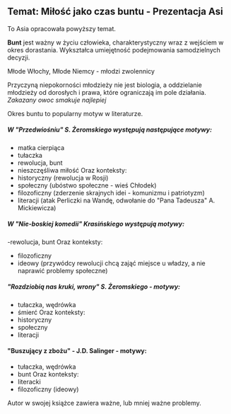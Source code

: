 ## Temat: Miłość jako czas buntu - Prezentacja Asi

To Asia opracowała powyższy temat.

**Bunt** jest ważny w życiu człowieka, charakterystyczny wraz z wejściem w okres dorastania. Wykształca umiejętność podejmowania samodzielnych decyzji.<br>

Młode Włochy,
Młode Niemcy - młodzi zwolennicy

Przyczyną niepokorności młodzieży nie jest biologia, a oddzielanie młodzieży od dorosłych i prawa, które ograniczają im pole działania.<br>
*Zakazany owoc smakuje najlepiej*<br>

Okres buntu to popularny motyw w literaturze.

##### W "Przedwiośniu" S. Żeromskiego występują następujące motywy:
- matka cierpiąca
- tułaczka
- rewolucja, bunt
- nieszczęśliwa miłość
Oraz konteksty:
- historyczny (rewolucja w Rosji)
- społeczny (ubóstwo społeczne - wieś Chłodek)
- filozoficzny (zderzenie skrajnych idei - komunizmu i patriotyzm)
- literacji (atak Perliczki na Wandę, odwołanie do "Pana Tadeusza" A. Mickiewicza)

##### W "Nie-boskiej komedii" Krasińskiego występują motywy:
-rewolucja, bunt
Oraz konteksty:
- filozoficzny
- ideowy (przywódcy rewolucji chcą zająć miejsce u władzy, a nie naprawić problemy społeczne)

##### "Rozdziobią nas kruki, wrony" S. Żeromskiego - motywy:
- tułaczka, wędrówka
- śmierć
Oraz konteksty:
- historyczny
- społeczny
- literacji

#### "Buszujący z zbożu" - J.D. Salinger - motywy:
- tułaczka, wędrówka
- bunt
Oraz konteksty:
- literacki
- filozoficzny (ideowy)

Autor w swojej książce zawiera ważne, lub mniej ważne problemy.
